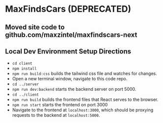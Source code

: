 # MaxFindsCars (DEPRECATED)
## Moved site code to github.com/maxzintel/maxfindscars-next

## Local Dev Environment Setup Directions

* `cd client`
* `npm install`
* `npm run build:css` builds the tailwind css file and watches for changes.
* Open a new terminal window, navigate to this code repo.
* `cd ../server`
* `npm run dev:backend` starts the backend server on port 5000.
* `cd ../client`
* `npm run build` builds the frontend files that React serves to the browser.
* `npm run start` starts the frontend on port 3000
* Navigate to the frontend at `localhost:3000`, which should be proxying requests to the backend at `localhost:5000`.
